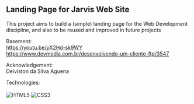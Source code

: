 ## Landing Page for Jarvis Web Site

This project aims to build a (simple) landing page for the Web Development discipline, and also to be reused and improved in future projects

Basement: <br>
https://youtu.be/yX2Hd-sk9WY <br>
https://www.devmedia.com.br/desenvolvendo-um-cliente-ftp/3547

Acknowledgement: <br>
Deiviston da Silva Aguena

Technologies: <br><br>
![HTML5](https://img.shields.io/badge/html5-%23E34F26.svg?style=for-the-badge&logo=html5&logoColor=white)
![CSS3](https://img.shields.io/badge/css3-%231572B6.svg?style=for-the-badge&logo=css3&logoColor=white)

